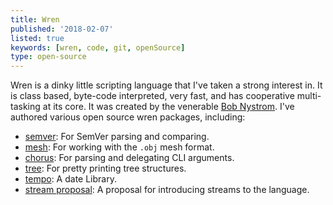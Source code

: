 ```yaml
---
title: Wren
published: '2018-02-07'
listed: true
keywords: [wren, code, git, openSource]
type: open-source
---
```


Wren is a dinky little scripting language that I've taken a strong interest in. It is class based, byte-code interpreted, very fast, and has cooperative multi-tasking at its core. It was created by the venerable [Bob Nystrom][bob]. I've authored various open source wren packages, including:

- [semver][wrensemver]: For SemVer parsing and comparing.
- [mesh][wrenmesh]: For working with the `.obj` mesh format.
- [chorus][wrenchorus]: For parsing and delegating CLI arguments.
- [tree][wrentree]: For pretty printing tree structures.
- [tempo][wrentempo]: A date Library.
- [stream proposal][wrenstreamproposal]: A proposal for introducing streams to the language.

[wren]: http://wren.io
[bob]: http://journal.stuffwithstuff.com/
[wrenmesh]: https://github.com/CodogoFreddie/wren-mesh
[wrenvector]: https://github.com/CodogoFreddie/wren-vector
[wrenstreamproposal]: https://github.com/CodogoFreddie/wren-stream-proposal
[wrenchorus]: https://github.com/CodogoFreddie/wren-chorus
[wrentree]: https://github.com/CodogoFreddie/wren-tree
[wrendeleggate]: https://github.com/CodogoFreddie/wren-deleggate
[wrentempo]: https://github.com/CodogoFreddie/wren-tempo
[wrensemver]: https://github.com/CodogoFreddie/wren-semver
